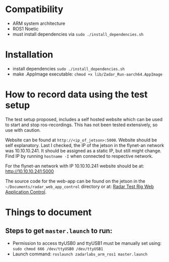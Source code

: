 # Compatibility
- ARM system architecture
- ROS1 Noetic
- must install dependencies via `sudo ./install_dependencies.sh`

# Installation
- install dependencies `sudo ./install_dependencies.sh`
- make .AppImage executable: `chmod +x lib/Zadar_Run-aarch64.AppImage`

# How to record data using the test setup
The test setup proposed, includes a self hosted website
which can be used to start and stop ros-recordings.
This has not been tested extensively, so use with caution.

Website can be found at `http://<ip_of_jetson>:5000`.
Website should be self explanatory.
Last I checked, the IP of the jetson in the flynet-an network was 10.10.10.241. It should be assigned as a static IP, but still might change.
Find IP by running `hostname -I` when connected to respective network.

For the flynet-an network with IP 10.10.10.241 website should be at: http://10.10.10.241:5000

The source code for the web-app can be found on the jetson in 
the `~/Documents/radar_web_app_control` directory or at: 
[Radar Test Rig Web Application Control](https://github.com/Maexerich/radar_web_app_control).


# Things to document
## Steps to get `master.launch` to run:
- Permission to access ttyUSB0 and ttyUSB1 must be manually set using: `sudo chmod 666 /dev/ttyUSB0 /dev/ttyUSB1`
- Launch command: `roslaunch zadarlabs_arm_ros1 master.launch`
